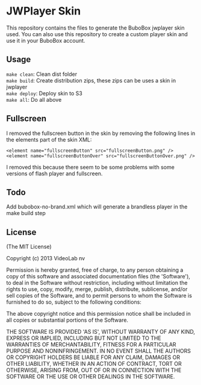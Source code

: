 JWPlayer Skin
=============

This repository contains the files to generate the BuboBox jwplayer skin used.
You can also use this repository to create a custom player skin and use it in your BuboBox account.

Usage
-----
`make clean`: Clean dist folder<br />
`make build`: Create distribution zips, these zips can be uses a skin in jwplayer<br />
`make deploy`: Deploy skin to S3<br />
`make all`: Do all above<br />

Fullscreen
----------
I removed the fullscreen button in the skin by removing the following lines in the elements part of the skin XML:

	<element name="fullscreenButton" src="fullscreenButton.png" />
	<element name="fullscreenButtonOver" src="fullscreenButtonOver.png" />

I removed this because there seem to be some problems with some versions of flash player and fullscreen.

Todo
----
Add bubobox-no-brand.xml which will generate a brandless player in the make build step

License
-------
(The MIT License)

Copyright (c) 2013 VideoLab nv

Permission is hereby granted, free of charge, to any person obtaining a copy of this software and associated documentation files (the 'Software'), to deal in the Software without restriction, including without limitation the rights to use, copy, modify, merge, publish, distribute, sublicense, and/or sell copies of the Software, and to permit persons to whom the Software is furnished to do so, subject to the following conditions:

The above copyright notice and this permission notice shall be included in all copies or substantial portions of the Software.

THE SOFTWARE IS PROVIDED 'AS IS', WITHOUT WARRANTY OF ANY KIND, EXPRESS OR IMPLIED, INCLUDING BUT NOT LIMITED TO THE WARRANTIES OF MERCHANTABILITY, FITNESS FOR A PARTICULAR PURPOSE AND NONINFRINGEMENT. IN NO EVENT SHALL THE AUTHORS OR COPYRIGHT HOLDERS BE LIABLE FOR ANY CLAIM, DAMAGES OR OTHER LIABILITY, WHETHER IN AN ACTION OF CONTRACT, TORT OR OTHERWISE, ARISING FROM, OUT OF OR IN CONNECTION WITH THE SOFTWARE OR THE USE OR OTHER DEALINGS IN THE SOFTWARE.